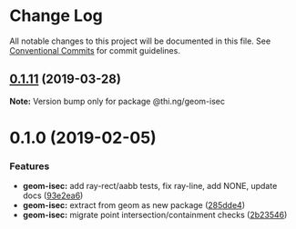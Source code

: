 # Change Log

All notable changes to this project will be documented in this file.
See [Conventional Commits](https://conventionalcommits.org) for commit guidelines.

## [0.1.11](https://github.com/thi-ng/umbrella/compare/@thi.ng/geom-isec@0.1.10...@thi.ng/geom-isec@0.1.11) (2019-03-28)

**Note:** Version bump only for package @thi.ng/geom-isec







# 0.1.0 (2019-02-05)


### Features

* **geom-isec:** add ray-rect/aabb tests, fix ray-line, add NONE, update docs ([93e2ea6](https://github.com/thi-ng/umbrella/commit/93e2ea6))
* **geom-isec:** extract from geom as new package ([285dde4](https://github.com/thi-ng/umbrella/commit/285dde4))
* **geom-isec:** migrate point intersection/containment checks ([2b23546](https://github.com/thi-ng/umbrella/commit/2b23546))
